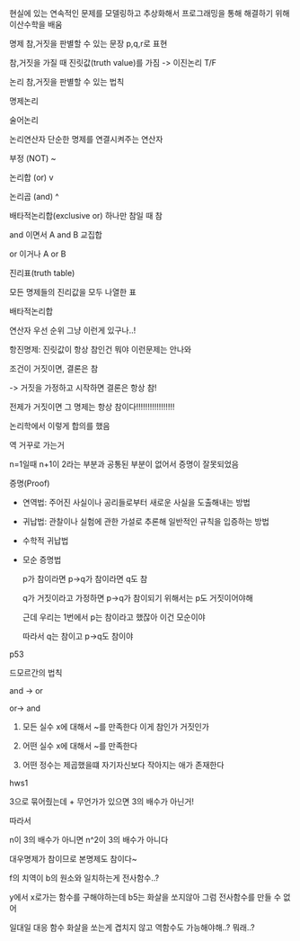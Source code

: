 현실에 있는 연속적인 문제를 모델링하고 추상화해서 프로그래밍을 통해 해결하기 위해 이산수학을 배움

명제 참,거짓을 판별할 수 있는 문장 p,q,r로 표현

참,거짓을 가질 때 진릿값(truth value)를 가짐 -> 이진논리 T/F

논리 참,거짓을 판별할 수 있는 법칙

명제논리

술어논리



논리연산자 단순한 명제를 연결시켜주는 연산자

부정 (NOT)  ~

논리합 (or)  v

논리곱 (and)  ^

배타적논리합(exclusive or) 하나만 참일 때 참

and 이면서 A and B 교집합

or 이거나 A or B 



진리표(truth table)

모든 명제들의 진리값을 모두 나열한 표



배타적논리합

연산자 우선 순위 그냥 이런게 있구나..!

항진명제: 진릿값이 항상 참인건 뭐야 이런문제는 안나와



조건이 거짓이면, 결론은 참

-> 거짓을 가정하고 시작하면 결론은 항상 참!

전제가 거짓이면 그 명제는 항상 참이다!!!!!!!!!!!!!!!!!

논리학에서 이렇게 합의를 했음



역 거꾸로 가는거



n=1일때 n+1이 2라는 부분과 공통된 부분이 없어서 증명이 잘못되었음

증명(Proof)

- 연역법: 주어진 사실이나 공리들로부터 새로운 사실을 도출해내는 방법
- 귀납법: 관찰이나 실험에 관한 가설로 추론해 일반적인 규칙을 입증하는 방법 

- 수학적 귀납법

- 모순 증명법

  p가 참이라면 p->q가 참이라면 q도 참

  q가 거짓이라고 가정하면 p->q가 참이되기 위해서는  p도 거짓이어야해

  근데 우리는 1번에서 p는 참이라고 했잖아 이건 모순이야 

  따라서 q는 참이고 p->q도 참이야



p53



드모르간의 법칙

and -> or 

or-> and





1. 모든 실수 x에 대해서 ~를 만족한다 이게 참인가 거짓인가

3. 어떤 실수 x에 대해서 ~를 만족한다

4. 어떤 정수는 제곱했을떄 자기자신보다 작아지는 애가 존재한다

   



hws1

3으로 묶어줬는데 + 무언가가 있으면 3의 배수가 아닌거!

따라서

 n이 3의 배수가 아니면 n^2이 3의 배수가 아니다

대우명제가 참이므로 본명제도 참이다~



f의 치역이 b의 원소와 일치하는게 전사함수..?

y에서 x로가는 함수를 구해야하는데 b5는 화살을 쏘지않아 그럼 전사함수를 만들 수 없어

일대일 대응 함수 화살을 쏘는게 겹치지 않고 역함수도 가능해야해..? 뭐래..?


